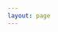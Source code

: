 ```yaml
---
layout: page
---
```


<ClientOnly>
  <elements-api
    apiDescriptionUrl="https://api.sigma.video/api/vod/api-docs-json"
    router="hash"
  />
</ClientOnly>
